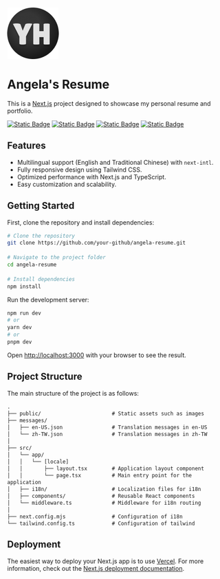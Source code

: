 [![image](https://github.com/q791017/angela-resume/blob/develop/public/images/img-logo-yh.png)](https://angela-resume.vercel.app)

# Angela's Resume

This is a [Next.js](https://nextjs.org) project designed to showcase my personal resume and portfolio.

[![Static Badge](https://img.shields.io/badge/Next.js-15.1.3-blue)](https://nextjs.org)
[![Static Badge](https://img.shields.io/badge/i18next-^3.26.3-blue)](https://next-intl-docs.vercel.app)
[![Static Badge](https://img.shields.io/badge/TypeScript-^5-blue)](https://www.typescriptlang.org)
[![Static Badge](https://img.shields.io/badge/Tailwindcss-^3.4.1-blue)](https://tailwindcss.com)

## Features

- Multilingual support (English and Traditional Chinese) with `next-intl`.
- Fully responsive design using Tailwind CSS.
- Optimized performance with Next.js and TypeScript.
- Easy customization and scalability.

## Getting Started

First, clone the repository and install dependencies:

```bash
# Clone the repository
git clone https://github.com/your-github/angela-resume.git

# Navigate to the project folder
cd angela-resume

# Install dependencies
npm install
```

Run the development server:

```bash
npm run dev
# or
yarn dev
# or
pnpm dev
```

Open [http://localhost:3000](http://localhost:3000) with your browser to see the result.

## Project Structure

The main structure of the project is as follows:

```plaintext
.
├── public/                       # Static assets such as images
├── messages/
│   ├── en-US.json                # Translation messages in en-US
│   └── zh-TW.json                # Translation messages in zh-TW
│
├── src/
│   └── app/
│   │   └── [locale]
│   │       ├── layout.tsx        # Application layout component
│   │       └── page.tsx          # Main entry point for the application
│   ├── i18n/                     # Localization files for i18n
│   ├── components/               # Reusable React components
│   └── middleware.ts             # Middleware for i18n routing
│
├── next.config.mjs               # Configuration of i18n
└── tailwind.config.ts            # Configuration of tailwind
```

## Deployment

The easiest way to deploy your Next.js app is to use [Vercel](https://vercel.com). For more information, check out the [Next.js deployment documentation](https://nextjs.org/docs/deployment).
